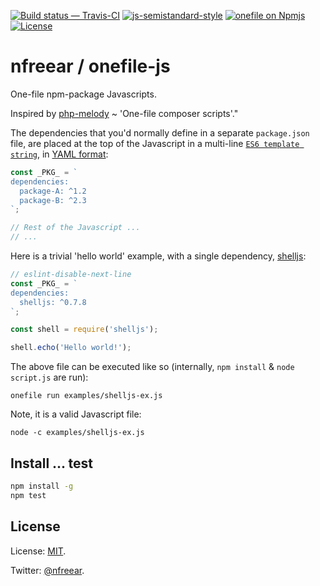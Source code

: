
[![Build status — Travis-CI][travis-icon]][travis]
[![js-semistandard-style][semi-icon]][semi]
[![onefile on Npmjs][npm-icon]][npm]
[![License][license-icon]][mit]

# nfreear / onefile-js

One-file npm-package Javascripts.

Inspired by [php-melody][] ~ 'One-file composer scripts'."

The dependencies that you'd normally define in a separate `package.json` file,
are placed at the top of the Javascript in a multi-line [`ES6 template string`][es6],
in [YAML format][yaml]:

```js
const _PKG_ = `
dependencies:
  package-A: ^1.2
  package-B: ^2.3
`;

// Rest of the Javascript ...
// ...
```

Here is a trivial 'hello world' example, with a single dependency, [shelljs][]:

```js
// eslint-disable-next-line
const _PKG_ = `
dependencies:
  shelljs: ^0.7.8
`;

const shell = require('shelljs');

shell.echo('Hello world!');
```

The above file can be executed like so
(internally, `npm install` & `node script.js` are run):

```
onefile run examples/shelljs-ex.js
```

Note, it is a valid Javascript file:

```
node -c examples/shelljs-ex.js
```

## Install ... test

```sh
npm install -g
npm test
```

## License

License: [MIT][].

Twitter: [@nfreear][].


[php-melody]: http://melody.sensiolabs.org/ "Melody by SensioLabs - 'One-file composer scripts'"
[es6]: http://exploringjs.com/es6/ch_template-literals.html#sec_introduction-template-literals
    "ES6 Template literal"
[es6-2]: https://developer.mozilla.org/en-US/docs/Web/JavaScript/Reference/Template_literals "ES6 Template literal"
[yaml]: https://en.wikipedia.org/wiki/YAML#Basic_components "YAML associative array (dictionary)"
[yaml-2]: http://yaml.org/spec/1.2/spec.html#id2759963
    "YAML Ain’t Markup Language Version 1.2, 2009. '2.1. Collections'"
[shelljs]: https://npmjs.com/package/shelljs

[@nfreear]: https://twitter.com/nfreear "@nfreear on Twitter"
[gh]: https://github.com/nfreear/onefile-js
[MIT]: https://nfreear.mit-license.org/2017#!-onefile-js "MIT License | © Nick Freear, 2017-09-20."
[travis]: https://travis-ci.org/nfreear/onefile-js
[travis-icon]: https://api.travis-ci.org/nfreear/onefile-js.svg
    "Build status – Travis-CI (NPM/eslint)"
[semi]: https://github.com/Flet/semistandard
[semi-icon]: https://img.shields.io/badge/code_style-semistandard-brightgreen.svg?style=flat-square
    "Javascript coding style — 'semistandard'"
[npm]: https://npmjs.com/package/onefile
[npm-icon]: https://img.shields.io/npm/v/onefile.svg
[license-icon]: https://img.shields.io/npm/l/onefile.svg

[es6-3]: http://jaspervalero.com/an-intro-to-the-delightful-javascript-es6-string-templates/
[hered-1]: https://stackoverflow.com/questions/4376431/javascript-heredoc
[hered-2]:  http://forums.devx.com/showthread.php?154826-Javascript-Multiline-Strings-(HEREDOC-equivalent)-solution
[hered-3]:  http://a32.me/2014/03/heredoc-multiline-variable-with-javascript/

[End]: //.

